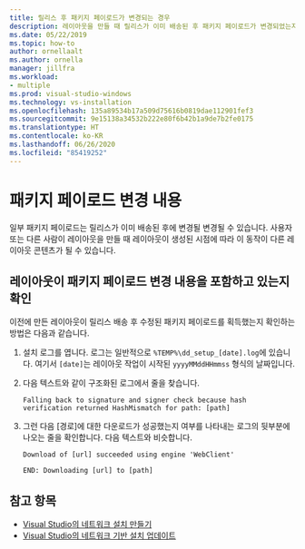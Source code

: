 ```yaml
---
title: 릴리스 후 패키지 페이로드가 변경되는 경우
description: 레이아웃을 만들 때 릴리스가 이미 배송된 후 패키지 페이로드가 변경되었는지 확인하는 방법을 알아봅니다.
ms.date: 05/22/2019
ms.topic: how-to
author: ornellaalt
ms.author: ornella
manager: jillfra
ms.workload:
- multiple
ms.prod: visual-studio-windows
ms.technology: vs-installation
ms.openlocfilehash: 135a89534b17a509d75616b0819dae112901fef3
ms.sourcegitcommit: 9e15138a34532b222e80f6b42b1a9de7b2fe0175
ms.translationtype: HT
ms.contentlocale: ko-KR
ms.lasthandoff: 06/26/2020
ms.locfileid: "85419252"
---
```

# <a name="package-payload-changes"></a>패키지 페이로드 변경 내용

일부 패키지 페이로드는 릴리스가 이미 배송된 후에 변경될 변경될 수 있습니다. 사용자 또는 다른 사람이 레이아웃을 만들 때 레이아웃이 생성된 시점에 따라 이 동작이 다른 레이아웃 콘텐츠가 될 수 있습니다.

## <a name="verify-that-a-layout-includes-package-payload-changes"></a>레이아웃이 패키지 페이로드 변경 내용을 포함하고 있는지 확인

이전에 만든 레이아웃이 릴리스 배송 후 수정된 패키지 페이로드를 획득했는지 확인하는 방법은 다음과 같습니다.

1. 설치 로그를 엽니다. 로그는 일반적으로 `%TEMP%\dd_setup_[date].log`에 있습니다. 여기서 `[date]`는 레이아웃 작업이 시작된 `yyyyMMddHHmmss` 형식의 날짜입니다.

2. 다음 텍스트와 같이 구조화된 로그에서 줄을 찾습니다.

    `Falling back to signature and signer check because hash verification returned HashMismatch for path: [path]`

3. 그런 다음 [경로]에 대한 다운로드가 성공했는지 여부를 나타내는 로그의 뒷부분에 나오는 줄을 확인합니다. 다음 텍스트와 비슷합니다.

    `Download of [url] succeeded using engine 'WebClient'`

    `END: Downloading [url] to [path]`

## <a name="see-also"></a>참고 항목

* [Visual Studio의 네트워크 설치 만들기](create-a-network-installation-of-visual-studio.md)
* [Visual Studio의 네트워크 기반 설치 업데이트](update-a-network-installation-of-visual-studio.md)
